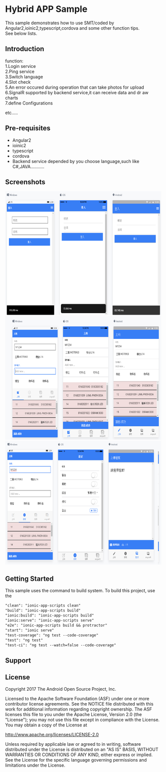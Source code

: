 

Hybrid APP Sample
===================================

This sample demonstrates how to use SMT/coded by Angular2,ioinic2,typescript,cordova and some other function tips.</br>
See below lists.

Introduction
------------

function:</br>
1.Login service</br>
2.Ping service</br>
3.Switch language</br>
4.Slot check</br>
5.An error occured during operation that can take photos for upload</br> 
6.SignalR supported by backend service,it can receive data and dr aw charts</br>
7.define Configurations


etc.....

 

Pre-requisites
--------------
- Angular2
- ioinic2
- typescript
- cordova
- Backend service depended by you choose language,such like C#,JAVA...........

Screenshots
-------------

<img src="screenshots/11.png" height="400" alt="Screenshot"/> 
<img src="screenshots/22.png" height="400" alt="Screenshot"/> 
<img src="screenshots/33.png" height="400" alt="Screenshot"/> 

Getting Started
---------------

This sample uses the command to build system. To build this project, use the

    "clean": "ionic-app-scripts clean"
    "build": "ionic-app-scripts build"
    "ionic:build": "ionic-app-scripts build"
    "ionic:serve": "ionic-app-scripts serve"
    "e2e": "ionic-app-scripts build && protractor"
    "start": "ionic serve"
    "test-coverage": "ng test --code-coverage"
    "test": "ng test"
    "test-ci": "ng test --watch=false --code-coverage"

Support
-------


License
-------

Copyright 2017 The Android Open Source Project, Inc.

Licensed to the Apache Software Foundation (ASF) under one or more contributor
license agreements.  See the NOTICE file distributed with this work for
additional information regarding copyright ownership.  The ASF licenses this
file to you under the Apache License, Version 2.0 (the "License"); you may not
use this file except in compliance with the License.  You may obtain a copy of
the License at

http://www.apache.org/licenses/LICENSE-2.0

Unless required by applicable law or agreed to in writing, software
distributed under the License is distributed on an "AS IS" BASIS, WITHOUT
WARRANTIES OR CONDITIONS OF ANY KIND, either express or implied.  See the
License for the specific language governing permissions and limitations under
the License.
